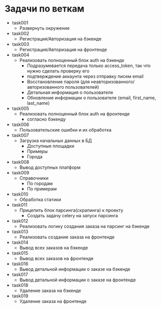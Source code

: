 # Задачи по веткам

- task001
  - Развернуть окружение
- task002
  - Регистрация/Авторизация на бэкенде
- task003
  - Регистрация/Авторизация на фронтенде
- task004
  - Реализовать полноценный блок auth на бэкенде
    - Подразумевается передача только access_token, так что нужно сделать проверку его
    - подтверждение аккаунта через отправку писем email
    - Восстановление пароля (для неавторизованного/авторизованного пользователей)
    - Детальная информация о пользователе
    - Обновление информации о пользователе (email, first_name, last_name)
- task005
  - Реализовать полноценный блок auth на фронтенде
    - согласно бэкенду
- task006
  - Пользовательские ошибки и их обработка
- task007
  - Загрузка начальных данных в БД
    - Доступные площадки
    - Примеры
    - Города
- task008
  - Вывод доступных платформ
- task009
  - Справочники
    - По городам
    - По примерам
- task010
  - Обработка статики
- task011
  - Прицепить блок парсинга(скрапинга) к проекту
    - Создать задачу celery на запуск парсинга
- task012
  - Реализовать логику создания заказа на парсинг на бэкенде
- task013
  - Реализовать создание заказа на фронтенде
- task014
  - Вывод всех заказов на бэкенде
- task015
  - Вывод всех заказов на фронтенде
- task016
  - Вывод детальной информации о заказе на бэкенде
- task017
  - Вывод детальной информации о заказе на фронтенде
- task018
  - Удаление заказа на бэкенде
- task019
  - Удаление заказа на фронтенде

